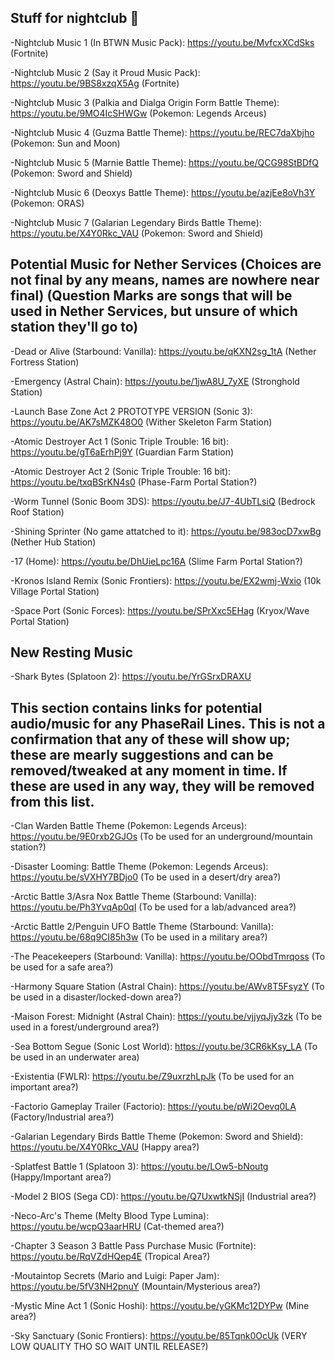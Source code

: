 ## Stuff for nightclub 👀

-Nightclub Music 1 (In BTWN Music Pack): https://youtu.be/MvfcxXCdSks (Fortnite)

-Nightclub Music 2 (Say it Proud Music Pack): https://youtu.be/9BS8xzqX5Ag (Fortnite)

-Nightclub Music 3 (Palkia and Dialga Origin Form Battle Theme): https://youtu.be/9MO4IcSHWGw (Pokemon: Legends Arceus)

-Nightclub Music 4 (Guzma Battle Theme): https://youtu.be/REC7daXbjho (Pokemon: Sun and Moon)

-Nightclub Music 5 (Marnie Battle Theme): https://youtu.be/QCG98StBDfQ (Pokemon: Sword and Shield)

-Nightclub Music 6 (Deoxys Battle Theme): https://youtu.be/azjEe8oVh3Y (Pokemon: ORAS)

-Nightclub Music 7 (Galarian Legendary Birds Battle Theme): https://youtu.be/X4Y0Rkc_VAU (Pokemon: Sword and Shield)

## Potential Music for Nether Services (Choices are not final by any means, names are nowhere near final) (Question Marks are songs that will be used in Nether Services, but unsure of which station they'll go to)

-Dead or Alive (Starbound: Vanilla): https://youtu.be/qKXN2sg_1tA (Nether Fortress Station)

-Emergency (Astral Chain): https://youtu.be/1jwA8U_7yXE (Stronghold Station)

-Launch Base Zone Act 2 PROTOTYPE VERSION (Sonic 3): https://youtu.be/AK7sMZK48O0  (Wither Skeleton Farm Station)

-Atomic Destroyer Act 1 (Sonic Triple Trouble: 16 bit): https://youtu.be/gT6aErhPj9Y (Guardian Farm Station)

-Atomic Destroyer Act 2 (Sonic Triple Trouble: 16 bit): https://youtu.be/txqBSrKN4s0 (Phase-Farm Portal Station?)

-Worm Tunnel (Sonic Boom 3DS): https://youtu.be/J7-4UbTLsiQ (Bedrock Roof Station)

-Shining Sprinter (No game attatched to it): https://youtu.be/983ocD7xwBg (Nether Hub Station)

-17 (Home): https://youtu.be/DhUieLpc16A (Slime Farm Portal Station?)

-Kronos Island Remix (Sonic Frontiers): https://youtu.be/EX2wmj-Wxio (10k Village Portal Station)

-Space Port (Sonic Forces): https://youtu.be/SPrXxc5EHag (Kryox/Wave Portal Station)

## New Resting Music

-Shark Bytes (Splatoon 2): https://youtu.be/YrGSrxDRAXU

## This section contains links for potential audio/music for any PhaseRail Lines. This is not a confirmation that any of these will show up; these are mearly suggestions and can be removed/tweaked at any moment in time. If these are used in any way, they will be removed from this list.

-Clan Warden Battle Theme (Pokemon: Legends Arceus): https://youtu.be/9E0rxb2GJOs (To be used for an underground/mountain station?)

-Disaster Looming: Battle Theme (Pokemon: Legends Arceus): https://youtu.be/sVXHY7BDjo0 (To be used in a desert/dry area?)

-Arctic Battle 3/Asra Nox Battle Theme (Starbound: Vanilla): https://youtu.be/Ph3YvqAp0qI (To be used for a lab/advanced area?)

-Arctic Battle 2/Penguin UFO Battle Theme (Starbound: Vanilla): https://youtu.be/68q9CI85h3w (To be used in a military area?)

-The Peacekeepers (Starbound: Vanilla): https://youtu.be/OObdTmrqoss (To be used for a safe area?)

-Harmony Square Station (Astral Chain): https://youtu.be/AWv8T5FsyzY (To be used in a disaster/locked-down area?)

-Maison Forest: Midnight (Astral Chain): https://youtu.be/vjjyqJjy3zk (To be used in a forest/underground area?)

-Sea Bottom Segue (Sonic Lost World): https://youtu.be/3CR6kKsy_LA (To be used in an underwater area)

-Existentia (FWLR): https://youtu.be/Z9uxrzhLpJk (To be used for an important area?)

-Factorio Gameplay Trailer (Factorio): https://youtu.be/pWi2Oevq0LA (Factory/Industrial area?)

-Galarian Legendary Birds Battle Theme (Pokemon: Sword and Shield): https://youtu.be/X4Y0Rkc_VAU (Happy area?)

-Splatfest Battle 1 (Splatoon 3): https://youtu.be/LOw5-bNoutg (Happy/Important area?)

-Model 2 BIOS (Sega CD): https://youtu.be/Q7UxwtkNSjI (Industrial area?)

-Neco-Arc's Theme (Melty Blood Type Lumina): https://youtu.be/wcpQ3aarHRU (Cat-themed area?)

-Chapter 3 Season 3 Battle Pass Purchase Music (Fortnite): https://youtu.be/RqVZdHQep4E (Tropical Area?)

-Moutaintop Secrets (Mario and Luigi: Paper Jam): https://youtu.be/5fV3NH2pnuY (Mountain/Mysterious area?)

-Mystic Mine Act 1 (Sonic Hoshi): https://youtu.be/yGKMc12DYPw (Mine area?)

-Sky Sanctuary (Sonic Frontiers): https://youtu.be/85Tqnk0OcUk (VERY LOW QUALITY THO SO WAIT UNTIL RELEASE?)
